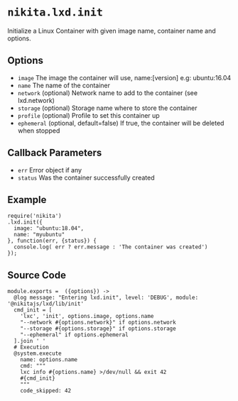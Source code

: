 
# `nikita.lxd.init`

Initialize a Linux Container with given image name, container name and options.

## Options

* `image`
  The image the container will use, name:[version] e.g: ubuntu:16.04
* `name`
  The name of the container
* `network` (optional)
  Network name to add to the container (see lxd.network)
* `storage` (optional)
  Storage name where to store the container
* `profile` (optional)
  Profile to set this container up
* `ephemeral` (optional, default=false)
  If true, the container will be deleted when stopped

## Callback Parameters

* `err`
  Error object if any
* `status`
  Was the container successfully created

## Example

```
require('nikita')
.lxd.init({
  image: "ubuntu:18.04",
  name: "myubuntu"
}, function(err, {status}) {
  console.log( err ? err.message : 'The container was created')
});
```

## Source Code

    module.exports =  ({options}) ->
      @log message: "Entering lxd.init", level: 'DEBUG', module: '@nikitajs/lxd/lib/init'
      cmd_init = [
        'lxc', 'init', options.image, options.name
        "--network #{options.network}" if options.network
        "--storage #{options.storage}" if options.storage
        "--ephemeral" if options.ephemeral
      ].join ' '
      # Execution
      @system.execute
        name: options.name
        cmd: """
        lxc info #{options.name} >/dev/null && exit 42
        #{cmd_init}
        """
        code_skipped: 42
